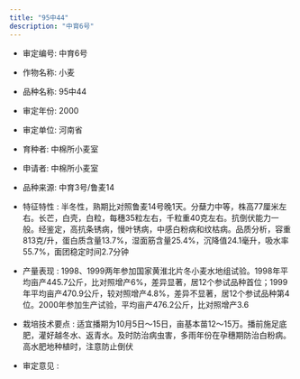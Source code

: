 ```yaml
---
title: "95中44"
description: "中育6号"
---
```

* 审定编号:  中育6号

*  作物名称:  小麦

*  品种名称:  95中44

*  审定年份:  2000

*  审定单位:  河南省

* 育种者:  中棉所小麦室

*  申请者:  中棉所小麦室

*  品种来源:  中育3号/鲁麦14

*  特征特性 : 
半冬性，熟期比对照鲁麦14号晚1天。分蘖力中等，株高77厘米左右。长芒，白壳，白粒，每穗35粒左右，千粒重40克左右。抗倒伏能力一般。经鉴定，高抗条锈病，慢叶锈病，中感白粉病和纹枯病。品质分析，容重813克/升，蛋白质含量13.7%，湿面筋含量25.4%，沉降值24.1毫升，吸水率55.7%，面团稳定时间2.7分钟
 
*  产量表现 : 
1998、1999两年参加国家黄淮北片冬小麦水地组试验。1998年平均亩产445.7公斤，比对照增产6%，差异显著，居12个参试品种首位；1999年平均亩产470.9公斤，较对照增产4.8%，差异不显著，居12个参试品种第4位。2000年参加生产试验，平均亩产476.2公斤，比对照增产3.6

*  栽培技术要点 : 
适宜播期为10月5日～15日，亩基本苗12～15万。播前施足底肥，灌好越冬水、返青水。及时防治病虫害，多雨年份在孕穗期防治白粉病。高水肥地种植时，注意防止倒伏

*  审定意见 : 

